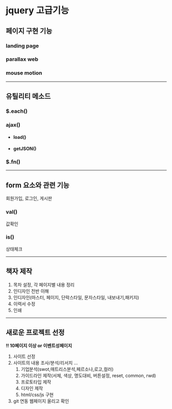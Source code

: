 # jquery 고급기능

## 페이지 구현 기능

### landing page

### parallax web

### mouse motion

---

## 유틸리티 메소드

### $.each()

### ajax()

- #### load()

- #### getJSON()

### $.fn()

---

## form 요소와 관련 기능

회원가입, 로그인, 게시판

### val()

값확인

### is()

상태체크

---

## 책자 제작

1. 목차 설정, 각 페이지별 내용  정리
2. 인디자인  전반 이해
3. 인디자인(마스터, 페이지, 단락스타일, 문자스타일, 내보내기,패키지)
4. 이력서 수정
5. 인쇄

---

## 새로운 프로젝트 선정

**!! 10페이지 이상 or 이벤트성페이지**

1. 사이트 선정
2. 사이트의 내용 조사/분석/리서치 ...
   1. 기업분석(swot,매트리스분석,페르소나,로고,컬러)
   2. 가이드라인 제작(서체, 색상, 명도대비, 버튼설정, reset, common, rwd)
   3. 프로토타입 제작
   4. 디자인 제작
   5. html/css/js 구현
3. git 연동 웹페이지 올리고 확인

